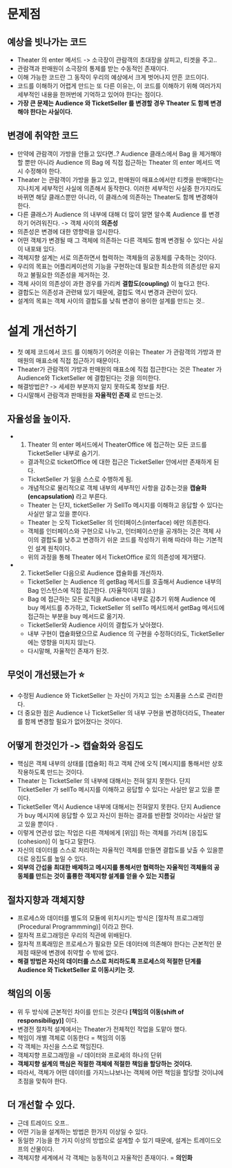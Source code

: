 # 문제점
## 예상을 빗나가는 코드
- Theater 의 enter 메서드 -> 소극장이 관람객의 초대장을 살피고, 티겟을 주고..
- 관람객과 판매원이 소극장의 통제를 받는 수동적인 존재이다.
- 이해 가능한 코드란 그 동작이 우리의 예상에서 크게 벗어나지 안흔 코드이다.
- 코드를 이해하기 어렵게 만드는 또 다른 이유는, 이 코드를 이해하기 위해 여러가지 세부적인 내용을 한꺼번에 기억하고 있어야 한다는 점이다. 
- **가장 큰 문제는 Audience 와 TicketSeller 를 변경할 경우 Theater 도 함께 변경해야 한다는 사실이다.**

## 변경에 취약한 코드
- 만약에 관람객이 가방을 안들고 있다면..? Audience 클래스에서 Bag 을 제거해야할 뿐만 아니라 Audience 의 Bag 에 직접 접근하는 Theater 의 enter 메서드 역시 수정해야 한다. 
- Theater 는 관람객이 가방을 들고 있고, 판매원이 매표소에서만 티켓을 판매한다는 지나치게 세부적인 사실에 의존해서 동작한다. 이러한 세부적인 사실중 한가지라도 바뀌면 해당 클래스뿐만 아니라, 이 클래스에 의존하는 Theater도 함께 변경해야 한다.
- 다른 클래스가 Audience 의 내부에 대해 더 많이 알면 알수록 Audience 를 변경하기 어려워진다. -> 객체 사이의 **의존성**
- 의존성은 변경에 대한 영향력을 암시한다.
- 어떤 객체가 변경될 때 그 객체에 의존하는 다른 객체도 함께 변경될 수 있다는 사실이 내포돼 있다.
- 객체지향 설계는 서로 의존하면서 협력하는 객체들의 공동체를 구축하는 것이다. 
- 우리의 목표는 어플리케이션의 기능을 구현하는데 필요한 최소한의 의존성만 유지하고 불필요한 의존성을 제거하는 것.
- 객체 사이의 의존성이 과한 경우를 가리켜 **결합도(coupling)** 이 높다고 한다.
- 결합도는 의존성과 관련돼 있기 때문에, 결합도 역시 변경과 관련이 있다.
- 설계의 목표는 객체 사이의 결합도를 낮춰 변경이 용이한 설계를 만드는 것..

# 설계 개선하기
- 첫 예제 코드에서 코드 를 이해하기 어려운 이유는 Theater 가 관람객의 가방과 판매원의 매표소에 직접 접근하기 때문이다. 
- Theater가 관람객의 가방과 판매원의 매표소에 직접 접근한다는 것은 Theater 가 Audience와 TicketSeller 에 결합된다는 것을 의미한다. 
- 해결방법은? -> 세세한 부분까지 알지 못하도록 정보를 차단.
- 다시말해서 관람객과 판매원을 **자율적인 존재** 로 만드는것.

## 자율성을 높이자.
- 1. Theater 의 enter 메서드에서 TheaterOffice 에 접근하는 모든 코드를 TicketSeller 내부로 숨기기.
  - 결과적으로 ticketOffice 에 대한 접근은 TicketSeller 안에서만 존재하게 된다.
  - TicketSeller 가 일을 스스로 수행하게 됨.
  - 개념적으로 물리적으로 객체 내부의 세부적인 사항을 감추는것을 **캡슐화(encapsulation)** 라고 부른다.
  - Theater 는 단지, ticketSeller 가 SellTo 메시지를 이해하고 응답할 수 있다는 사실만 알고 있을 뿐이다. 
  - Theater 는 오직 TicketSeller 의 인터페이스(interface) 에만 의존한다. 
  - 객체를 인터페이스와 구현으로 나누고, 인터페이스만을 공개하는 것은 객체 사이의 결합도를 낮추고 변경하기 쉬운 코드를 작성하기 위해 따라야 하는 기본적인 설계 원칙이다. 
  - 위의 과정을 통해 Theater 에서 TicketOffice 로의 의존성에 제거됐다. 

- 2. TicketSeller 다음으로 Audience 캡슐화를 개선하자.
  - TicketSeller 는 Audience 의 getBag 메서드를 호출해서 Audience 내부의 Bag 인스턴스에 직접 접근한다. (자율적이지 않음.)
  - Bag 에 접근하는 모든 로직을 Audience 내부로 감추기 위해 Audience 에 buy 메서드를 추가하고, TicketSeller 의 sellTo 메서드에서 getBag 메서드에 접근하는 부분을 buy 메서드로 옮기자.
  - TicketSeller와 Audience 사이의 결합도가 낮아졌다. 
  - 내부 구현이 캡슐화됐으므로 Audience 의 구현을 수정하더라도, TicketSeller 에는 영향을 미치지 않는다.
  - 다시말해, 자율적인 존재가 된것.

## 무엇이 개선됐는가 ⭐️
- 수정된 Audience 와 TicketSeller 는 자신이 가지고 있는 소지품을 스스로 관리한다. 
- 더 중요한 점은 Audience 나 TicketSeller 의 내부 구현을 변경하더라도, Theater 를 함께 변경할 필요가 없어졌다는 것이다. 

## 어떻게 한것인가 -> 캡슐화와 응집도
- 핵심은 객체 내부의 상태를 [캡슐화] 하고 객체 간에 오직 [메시지]를 통해서만 상호작용하도록 만드는 것이다.
- Theater 는 TicketSeller 의 내부에 대해서는 전혀 알지 못한다. 단지 TicketSeller 가 sellTo 메시지를 이해하고 응답할 수 있다는 사실만 알고 있을 뿐이다.
- TicketSeller 역시 Audience 내부에 대해서는 전혀알지 못한다. 단지 Audience 가 buy 메시지에 응답할 수 있고 자신이 원하는 결과를 반환할 것이라는 사실만 알고 있을 뿐이다 .
- 이렇게 연관성 없는 작업은 다른 객체에게 [위임] 하는 객체를 가리쳐 [응집도(cohesion)] 이 높다고 말한다. 
- 자신의 데이터를 스스로 처리하는 자율적인 객체를 만들면 결합도를 낮출 수 있을뿐더로 응집도를 높일 수 있다. 
- **외부의 간섭을 최대한 배제하고 메시지를 통해서만 협력하는 자율적인 객체들의 공동체를 만드는 것이 훌륭한 객체지향 설계를 얻을 수 있는 지름길**

## 절차지향과 객체지향
- 프로세스와 데이터를 별도의 모듈에 위치시키는 방식은 [절차적 프로그래밍 (Procedural Programmming)] 이라고 한다.
- 절차적 프로그래밍은 우리의 직관에 위배된다. 
- 절차적 프록래밍은 프로세스가 필요한 모든 데이터에 의존해야 한다는 근본적인 문제점 때문에 변경에 취약할 수 밖에 없다.
- **해결 방법은 자신의 데이터를 스스로 처리하도록 프로세스의 적절한 단계를 Audience 와 TicketSeller 로 이동시키는 것.**


## 책임의 이동
- 위 두 방식에 근본적인 차이를 만드는 것은다 **[책임의 이동(shift of responsibiligy)]** 이다.
- 변경전 절차적 설계에서는 Theater가 전체적인 작업을 도맡아 했다.
- 책임이 개별 객체로 이동한다 = 책임의 이동
- 각 객체는 자신을 스스로 책임진다.
- 객체지향 프로그래밍을 =/ 데이터와 프로세의 하나의 단위 
- **객체지향 설계의 핵심은 적절한 객체에 적절한 책임을 할당하는 것이다.**
- 따라서, 객체가 어떤 데이터를 가지느냐보나는 객체에 어떤 책임을 할당할 것이냐에 초점을 맞춰야 한다. 


## 더 개선할 수 있다.
- 근데 트레이드 오프.. 
- 어떤 기능을 설계하는 방법은 한가지 이상일 수 있다.
- 동일한 기능을 한 가지 이상의 방법으로 설계할 수 있기 때문에, 설계는 트레이드오프의 산물이다. 
- 객체지향 세계에서 각 객체는 능동적이고 자율적인 존재이다. = **의인화**
